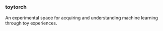 ### toytorch

An experimental space for acquiring and understanding machine learning through toy experiences.

